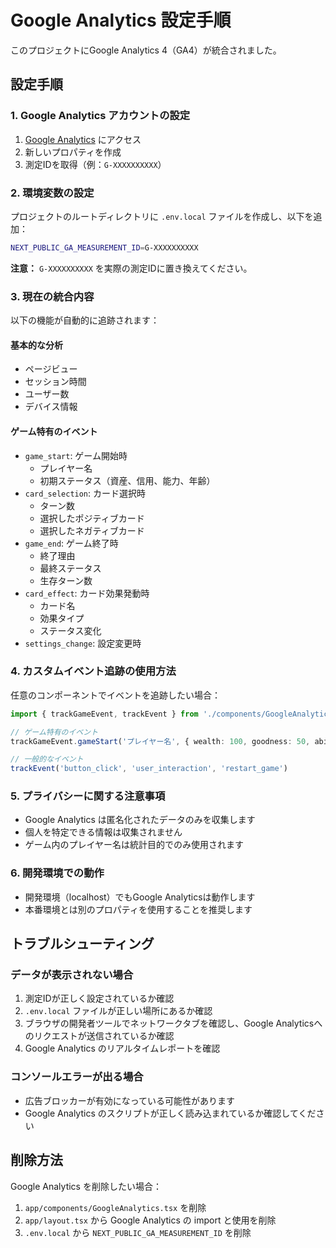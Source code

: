 # Google Analytics 設定手順

このプロジェクトにGoogle Analytics 4（GA4）が統合されました。

## 設定手順

### 1. Google Analytics アカウントの設定

1. [Google Analytics](https://analytics.google.com/) にアクセス
2. 新しいプロパティを作成
3. 測定IDを取得（例：`G-XXXXXXXXXX`）

### 2. 環境変数の設定

プロジェクトのルートディレクトリに `.env.local` ファイルを作成し、以下を追加：

```bash
NEXT_PUBLIC_GA_MEASUREMENT_ID=G-XXXXXXXXXX
```

**注意：** `G-XXXXXXXXXX` を実際の測定IDに置き換えてください。

### 3. 現在の統合内容

以下の機能が自動的に追跡されます：

#### 基本的な分析
- ページビュー
- セッション時間
- ユーザー数
- デバイス情報

#### ゲーム特有のイベント
- `game_start`: ゲーム開始時
  - プレイヤー名
  - 初期ステータス（資産、信用、能力、年齢）
- `card_selection`: カード選択時
  - ターン数
  - 選択したポジティブカード
  - 選択したネガティブカード
- `game_end`: ゲーム終了時
  - 終了理由
  - 最終ステータス
  - 生存ターン数
- `card_effect`: カード効果発動時
  - カード名
  - 効果タイプ
  - ステータス変化
- `settings_change`: 設定変更時

### 4. カスタムイベント追跡の使用方法

任意のコンポーネントでイベントを追跡したい場合：

```typescript
import { trackGameEvent, trackEvent } from './components/GoogleAnalytics'

// ゲーム特有のイベント
trackGameEvent.gameStart('プレイヤー名', { wealth: 100, goodness: 50, ability: 75, age: 20 })

// 一般的なイベント
trackEvent('button_click', 'user_interaction', 'restart_game')
```

### 5. プライバシーに関する注意事項

- Google Analytics は匿名化されたデータのみを収集します
- 個人を特定できる情報は収集されません
- ゲーム内のプレイヤー名は統計目的でのみ使用されます

### 6. 開発環境での動作

- 開発環境（localhost）でもGoogle Analyticsは動作します
- 本番環境とは別のプロパティを使用することを推奨します

## トラブルシューティング

### データが表示されない場合

1. 測定IDが正しく設定されているか確認
2. `.env.local` ファイルが正しい場所にあるか確認
3. ブラウザの開発者ツールでネットワークタブを確認し、Google Analyticsへのリクエストが送信されているか確認
4. Google Analytics のリアルタイムレポートを確認

### コンソールエラーが出る場合

- 広告ブロッカーが有効になっている可能性があります
- Google Analytics のスクリプトが正しく読み込まれているか確認してください

## 削除方法

Google Analytics を削除したい場合：

1. `app/components/GoogleAnalytics.tsx` を削除
2. `app/layout.tsx` から Google Analytics の import と使用を削除
3. `.env.local` から `NEXT_PUBLIC_GA_MEASUREMENT_ID` を削除 